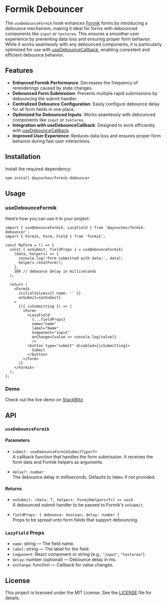 # Formik Debouncer

The `useDebounceFormik` hook enhances [Formik](https://formik.org/) forms by introducing a debounce mechanism, making it ideal for forms with debounced components like `input` or `textarea`. This ensures a smoother user experience by preventing data loss and ensuring proper form behavior. While it works seamlessly with any debounced components, it is particularly optimized for use with [useDebounceCallback](https://github.com/aYo-dev/react-debounce-callback-hook), enabling consistent and efficient debounce behavior.

## Features

- **Enhanced Formik Performance**: Decreases the frequency of rerenderings caused by state changes.
- **Debounced Form Submission**: Prevents multiple rapid submissions by debouncing the submit handler.
- **Centralized Debounce Configuration**: Easily configure debounce delay for all form fields in one place.
- **Optimized for Debounced Inputs**: Works seamlessly with debounced components like `input` or `textarea`.
- **Integration with useDebounceCallback**: Designed to work efficiently with [useDebounceCallback](https://github.com/aYo-dev/react-debounce-callback-hook).
- **Improved User Experience**: Reduces data loss and ensures proper form behavior during fast user interactions.

## Installation

Install the required dependency:

```bash
npm install @ayovchev/formik-debouncer
```

## Usage

### useDebounceFormik

Here’s how you can use it in your project:

```tsx
import { useDebounceFormik, LazyField } from '@ayovchev/formik-debouncer';
import { Formik, Form, Field } from 'formik';

const MyForm = () => {
  const { onSubmit, fieldProps } = useDebounceFormik(
    (data, helpers) => {
      console.log('Form submitted with data:', data);
      helpers.resetForm();
    },
    300 // debounce delay in milliseconds
  );

  return (
    <Formik
      initialValues={{ name: '' }}
      onSubmit={onSubmit}
    >
      {({ isSubmitting }) => (
        <Form>
          <LazyField 
            {...fieldProps}
            name="name"
            label="Name"
            Component="input"
            onChange={value => console.log(value)}
            />
          <button type="submit" disabled={isSubmitting}>
            Submit
          </button>
        </Form>
      )}
    </Formik>
  );
};
```

### Demo

Check out the live demo on [StackBlitz](https://stackblitz.com/edit/vitejs-vite-7ujwcekl?file=src%2FApp.tsx)

## API

### `useDebounceFormik`

#### Parameters

- `submit: useDebounceFormikSubmitType<T>`  
  A callback function that handles the form submission. It receives the form data and Formik helpers as arguments.

- `delay?: number`  
  The debounce delay in milliseconds. Defaults to `500ms` if not provided.

#### Returns

- `onSubmit: (data: T, helpers: FormikHelpers<T>) => void`  
  A debounced submit handler to be passed to Formik's `onSubmit`.

- `fieldProps: { debounce: boolean; delay: number }`  
  Props to be spread onto form fields that support debouncing.

### `LazyField` Props

- `name`: string — The field name.
- `label`: string — The label for the field.
- `Component`: React component or string (e.g., `"input"`, `"textarea"`).
- `delay`: number (optional) — Debounce delay in ms.
- `onChange`: function — Callback for value changes.

## License

This project is licensed under the MIT License. See the [LICENSE](./LICENSE) file for details.